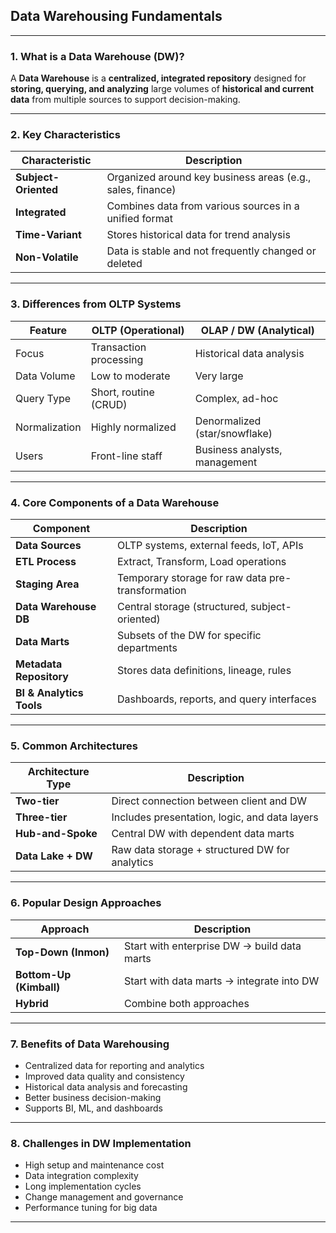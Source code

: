 ## **Data Warehousing Fundamentals**

---

### **1. What is a Data Warehouse (DW)?**

A **Data Warehouse** is a **centralized, integrated repository** designed for **storing, querying, and analyzing** large volumes of **historical and current data** from multiple sources to support decision-making.

---

### **2. Key Characteristics**

| Characteristic       | Description                                                |
| -------------------- | ---------------------------------------------------------- |
| **Subject-Oriented** | Organized around key business areas (e.g., sales, finance) |
| **Integrated**       | Combines data from various sources in a unified format     |
| **Time-Variant**     | Stores historical data for trend analysis                  |
| **Non-Volatile**     | Data is stable and not frequently changed or deleted       |

---

### **3. Differences from OLTP Systems**

| Feature       | OLTP (Operational)     | OLAP / DW (Analytical)        |
| ------------- | ---------------------- | ----------------------------- |
| Focus         | Transaction processing | Historical data analysis      |
| Data Volume   | Low to moderate        | Very large                    |
| Query Type    | Short, routine (CRUD)  | Complex, ad-hoc               |
| Normalization | Highly normalized      | Denormalized (star/snowflake) |
| Users         | Front-line staff       | Business analysts, management |

---

### **4. Core Components of a Data Warehouse**

| Component                | Description                                       |
| ------------------------ | ------------------------------------------------- |
| **Data Sources**         | OLTP systems, external feeds, IoT, APIs           |
| **ETL Process**          | Extract, Transform, Load operations               |
| **Staging Area**         | Temporary storage for raw data pre-transformation |
| **Data Warehouse DB**    | Central storage (structured, subject-oriented)    |
| **Data Marts**           | Subsets of the DW for specific departments        |
| **Metadata Repository**  | Stores data definitions, lineage, rules           |
| **BI & Analytics Tools** | Dashboards, reports, and query interfaces         |

---

### **5. Common Architectures**

| Architecture Type  | Description                                    |
| ------------------ | ---------------------------------------------- |
| **Two-tier**       | Direct connection between client and DW        |
| **Three-tier**     | Includes presentation, logic, and data layers  |
| **Hub-and-Spoke**  | Central DW with dependent data marts           |
| **Data Lake + DW** | Raw data storage + structured DW for analytics |

---

### **6. Popular Design Approaches**

| Approach                | Description                                 |
| ----------------------- | ------------------------------------------- |
| **Top-Down (Inmon)**    | Start with enterprise DW → build data marts |
| **Bottom-Up (Kimball)** | Start with data marts → integrate into DW   |
| **Hybrid**              | Combine both approaches                     |

---

### **7. Benefits of Data Warehousing**

* Centralized data for reporting and analytics
* Improved data quality and consistency
* Historical data analysis and forecasting
* Better business decision-making
* Supports BI, ML, and dashboards

---

### **8. Challenges in DW Implementation**

* High setup and maintenance cost
* Data integration complexity
* Long implementation cycles
* Change management and governance
* Performance tuning for big data

---

